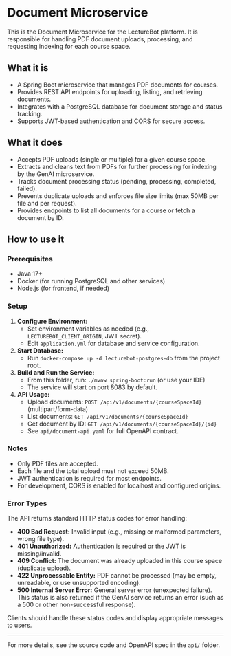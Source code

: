 # Document Microservice

This is the Document Microservice for the LectureBot platform. It is responsible for handling PDF document uploads, processing, and requesting indexing for each course space.

## What it is
- A Spring Boot microservice that manages PDF documents for courses.
- Provides REST API endpoints for uploading, listing, and retrieving documents.
- Integrates with a PostgreSQL database for document storage and status tracking.
- Supports JWT-based authentication and CORS for secure access.

## What it does
- Accepts PDF uploads (single or multiple) for a given course space.
- Extracts and cleans text from PDFs for further processing for indexing by the GenAI microservice.
- Tracks document processing status (pending, processing, completed, failed).
- Prevents duplicate uploads and enforces file size limits (max 50MB per file and per request).
- Provides endpoints to list all documents for a course or fetch a document by ID.

## How to use it

### Prerequisites
- Java 17+
- Docker (for running PostgreSQL and other services)
- Node.js (for frontend, if needed)

### Setup
1. **Configure Environment:**
   - Set environment variables as needed (e.g., `LECTUREBOT_CLIENT_ORIGIN`, JWT secret).
   - Edit `application.yml` for database and service configuration.
2. **Start Database:**
   - Run `docker-compose up -d lecturebot-postgres-db` from the project root.
3. **Build and Run the Service:**
   - From this folder, run: `./mvnw spring-boot:run` (or use your IDE)
   - The service will start on port 8083 by default.
4. **API Usage:**
   - Upload documents: `POST /api/v1/documents/{courseSpaceId}` (multipart/form-data)
   - List documents: `GET /api/v1/documents/{courseSpaceId}`
   - Get document by ID: `GET /api/v1/documents/{courseSpaceId}/{id}`
   - See `api/document-api.yaml` for full OpenAPI contract.

### Notes
- Only PDF files are accepted.
- Each file and the total upload must not exceed 50MB.
- JWT authentication is required for most endpoints.
- For development, CORS is enabled for localhost and configured origins.

### Error Types

The API returns standard HTTP status codes for error handling:

- **400 Bad Request:** Invalid input (e.g., missing or malformed parameters, wrong file type).
- **401 Unauthorized:** Authentication is required or the JWT is missing/invalid.
- **409 Conflict:** The document was already uploaded in this course space (duplicate upload).
- **422 Unprocessable Entity:** PDF cannot be processed (may be empty, unreadable, or use unsupported encoding).
- **500 Internal Server Error:** General server error (unexpected failure). This status is also returned if the GenAI service returns an error (such as a 500 or other non-successful response).

Clients should handle these status codes and display appropriate messages to users.

---
For more details, see the source code and OpenAPI spec in the `api/` folder.
